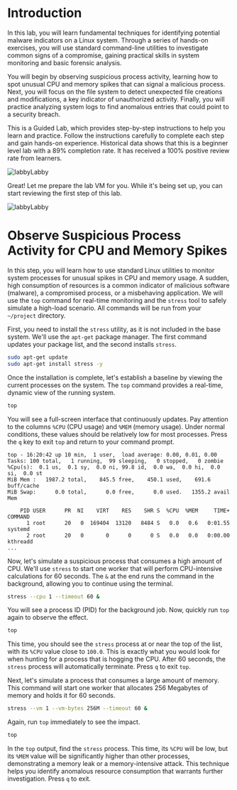 # Introduction

In this lab, you will learn fundamental techniques for identifying potential malware indicators on a Linux system. Through a series of hands-on exercises, you will use standard command-line utilities to investigate common signs of a compromise, gaining practical skills in system monitoring and basic forensic analysis.

You will begin by observing suspicious process activity, learning how to spot unusual CPU and memory spikes that can signal a malicious process. Next, you will focus on the file system to detect unexpected file creations and modifications, a key indicator of unauthorized activity. Finally, you will practice analyzing system logs to find anomalous entries that could point to a security breach.

This is a Guided Lab, which provides step-by-step instructions to help you learn and practice. Follow the instructions carefully to complete each step and gain hands-on experience. Historical data shows that this is a beginner level lab with a 89% completion rate. It has received a 100% positive review rate from learners.

![labby](https://labex.io/images/labby/avatar-new.png)Labby

Great! Let me prepare the lab VM for you. While it's being set up, you can start reviewing the first step of this lab.

![labby](https://labex.io/images/labby/avatar-new.png)Labby

# Observe Suspicious Process Activity for CPU and Memory Spikes

In this step, you will learn how to use standard Linux utilities to monitor system processes for unusual spikes in CPU and memory usage. A sudden, high consumption of resources is a common indicator of malicious software (malware), a compromised process, or a misbehaving application. We will use the `top` command for real-time monitoring and the `stress` tool to safely simulate a high-load scenario. All commands will be run from your `~/project` directory.

First, you need to install the `stress` utility, as it is not included in the base system. We'll use the `apt-get` package manager. The first command updates your package list, and the second installs `stress`.

```bash
sudo apt-get update
sudo apt-get install stress -y
```

Once the installation is complete, let's establish a baseline by viewing the current processes on the system. The `top` command provides a real-time, dynamic view of the running system.

```bash
top
```

You will see a full-screen interface that continuously updates. Pay attention to the columns `%CPU` (CPU usage) and `%MEM` (memory usage). Under normal conditions, these values should be relatively low for most processes. Press the `q` key to exit `top` and return to your command prompt.

```plaintext
top - 16:20:42 up 10 min,  1 user,  load average: 0.00, 0.01, 0.00
Tasks: 100 total,   1 running,  99 sleeping,   0 stopped,   0 zombie
%Cpu(s):  0.1 us,  0.1 sy,  0.0 ni, 99.8 id,  0.0 wa,  0.0 hi,  0.0 si,  0.0 st
MiB Mem :   1987.2 total,    845.5 free,    450.1 used,    691.6 buff/cache
MiB Swap:      0.0 total,      0.0 free,      0.0 used.   1355.2 avail Mem

    PID USER      PR  NI    VIRT    RES    SHR S  %CPU  %MEM     TIME+ COMMAND
      1 root      20   0  169404  13120   8484 S   0.0   0.6   0:01.55 systemd
      2 root      20   0       0      0      0 S   0.0   0.0   0:00.00 kthreadd
...
```

Now, let's simulate a suspicious process that consumes a high amount of CPU. We'll use `stress` to start one worker that will perform CPU-intensive calculations for 60 seconds. The `&` at the end runs the command in the background, allowing you to continue using the terminal.

```bash
stress --cpu 1 --timeout 60 &
```

You will see a process ID (PID) for the background job. Now, quickly run `top` again to observe the effect.

```bash
top
```

This time, you should see the `stress` process at or near the top of the list, with its `%CPU` value close to `100.0`. This is exactly what you would look for when hunting for a process that is hogging the CPU. After 60 seconds, the `stress` process will automatically terminate. Press `q` to exit `top`.

Next, let's simulate a process that consumes a large amount of memory. This command will start one worker that allocates 256 Megabytes of memory and holds it for 60 seconds.

```bash
stress --vm 1 --vm-bytes 256M --timeout 60 &
```

Again, run `top` immediately to see the impact.

```bash
top
```

In the `top` output, find the `stress` process. This time, its `%CPU` will be low, but its `%MEM` value will be significantly higher than other processes, demonstrating a memory leak or a memory-intensive attack. This technique helps you identify anomalous resource consumption that warrants further investigation. Press `q` to exit.